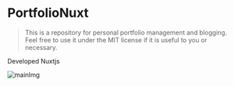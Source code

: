 # PortfolioNuxt

> This is a repository for personal portfolio management and blogging.  
> Feel free to use it under the MIT license if it is useful to you or necessary.

Developed Nuxtjs

![mainImg](https://github.com/devxian96/PortfolioNuxt/blob/master/main.png?raw=true)
